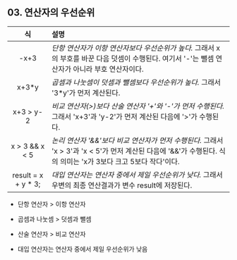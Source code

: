 ## 03. 연산자의 우선순위

| 식 | 설명 |
| :--: | :-- |
| -x+3 | *단항 연산자가 이항 연산자보다 우선순위가 높다.* 그래서 x의 부호를 바꾼 다음 덧셈이 수행된다. 여기서 '-'는 뺄셈 연산자가 아니라 부호 연산자이다. |
| x+3*y | *곱셈과 나눗셈이 덧셈과 뺄셈보다 우선순위가 높다.* 그래서 '3*y'가 먼저 계산된다. | 
| x+3 > y-2 | *비교 연산자(>)보다 산술 연산자 '+'와 '-'가 먼저 수행된다.* 그래서 'x+3'과 'y-2'가 먼저 계산된 다음에 '>'가 수행된다. |
| x > 3 && x < 5 | *논리 연산자 '&&'보다 비교 연산자가 먼저 수행된다.* 그래서 'x > 3'과 'x < 5'가 먼저 계산된 다음에 '&&'가 수행된다. 식의 의미는 'x가 3보다 크고 5보다 작다'이다. |
| result = x + y * 3; | *대입 연산자는 연산자 중에서 제일 우선순위가 낮다.* 그래서 우변의 최종 연산결과가 변수 result에 저장된다. |

* 단항 연산자 > 이항 연산자

* 곱셈과 나눗셈 > 덧셈과 뺄셈

* 산술 연산자 > 비교 연산자

* 대입 연산자는 연산자 중에서 제일 우선순위가 낮음
